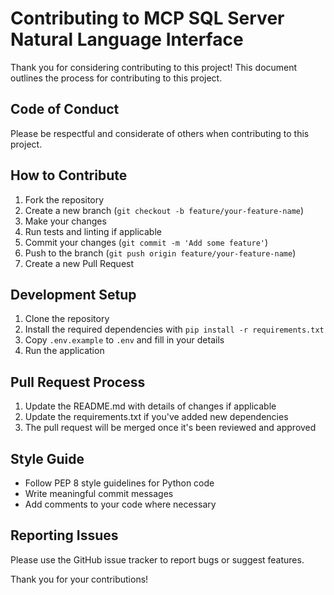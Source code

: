 # Contributing to MCP SQL Server Natural Language Interface

Thank you for considering contributing to this project! This document outlines the process for contributing to this project.

## Code of Conduct

Please be respectful and considerate of others when contributing to this project.

## How to Contribute

1. Fork the repository
2. Create a new branch (`git checkout -b feature/your-feature-name`)
3. Make your changes
4. Run tests and linting if applicable
5. Commit your changes (`git commit -m 'Add some feature'`)
6. Push to the branch (`git push origin feature/your-feature-name`)
7. Create a new Pull Request

## Development Setup

1. Clone the repository
2. Install the required dependencies with `pip install -r requirements.txt`
3. Copy `.env.example` to `.env` and fill in your details
4. Run the application

## Pull Request Process

1. Update the README.md with details of changes if applicable
2. Update the requirements.txt if you've added new dependencies
3. The pull request will be merged once it's been reviewed and approved

## Style Guide

- Follow PEP 8 style guidelines for Python code
- Write meaningful commit messages
- Add comments to your code where necessary

## Reporting Issues

Please use the GitHub issue tracker to report bugs or suggest features.

Thank you for your contributions! 